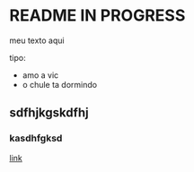 # README IN PROGRESS

meu texto aqui

tipo: 
 - amo a vic
 - o chule ta dormindo

 ## sdfhjkgskdfhj

 ### kasdhfgksd

 [link](github.com/jorgedorio)
